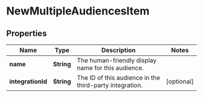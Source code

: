 

# NewMultipleAudiencesItem

## Properties

Name | Type | Description | Notes
------------ | ------------- | ------------- | -------------
**name** | **String** | The human-friendly display name for this audience. | 
**integrationId** | **String** | The ID of this audience in the third-party integration. |  [optional]



